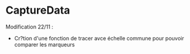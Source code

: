 # CaptureData

Modification 22/11 :

- Cr?tion d'une fonction de tracer avce échelle commune pour pouvoir comparer les marqueurs

